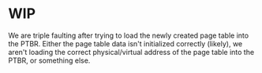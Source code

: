 # WIP

We are triple faulting after trying to load the newly created page table into the PTBR.
Either the page table data isn't initialized correctly (likely), we aren't loading the
correct physical/virtual address of the page table into the PTBR, or something else.